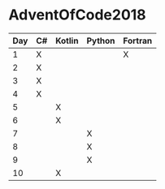 # AdventOfCode2018

| Day | C# | Kotlin | Python | Fortran |
|-----|----|--------|--------|---------|
| 1   | X  |        |        | X       |
| 2   | X  |        |        |         |
| 3   | X  |        |        |         |
| 4   | X  |        |        |         |
| 5   |    | X      |        |         |
| 6   |    | X      |        |         |
| 7   |    |        | X      |         |
| 8   |    |        | X      |         |
| 9   |    |        | X      |         |
| 10  |    | X      |        |         |